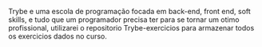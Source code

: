 Trybe e uma escola de programação focada em back-end, front end, soft skills, e tudo que um programador precisa ter para se tornar um otimo profissional, utilizarei o repositorio Trybe-exercicios para armazenar todos os exercicios dados no curso.
